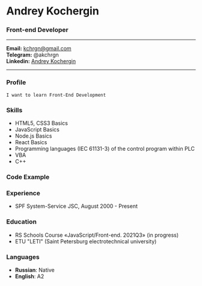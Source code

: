 # Andrey Kochergin
###  Front-end Developer
-------
**Email:** kchrgn@gmail.com  
**Telegram:** @akchrgn  
**Linkedin:** [Andrey Kochergin](https://www.linkedin.com/in/%D0%B0%D0%BD%D0%B4%D1%80%D0%B5%D0%B9-%D0%BA%D0%BE%D1%87%D0%B5%D1%80%D0%B3%D0%B8%D0%BD-b673588b/)

------
### Profile
    I want to learn Front-End Development 
### Skills
* HTML5, CSS3 Basics
* JavaScript Basics
* Node.js Basics
* React Basics
* Programming languages (IEC 61131-3) of the control program within PLC
* VBA
* C++
### Code Example
### Experience
* SPF System-Service JSC, August 2000 - Present
### Education
* RS Schools Course «JavaScript/Front-end. 2021Q3» (in progress)
* ETU "LETI" (Saint Petersburg electrotechnical university)
### Languages
* **Russian**: Native
* **English**: A2